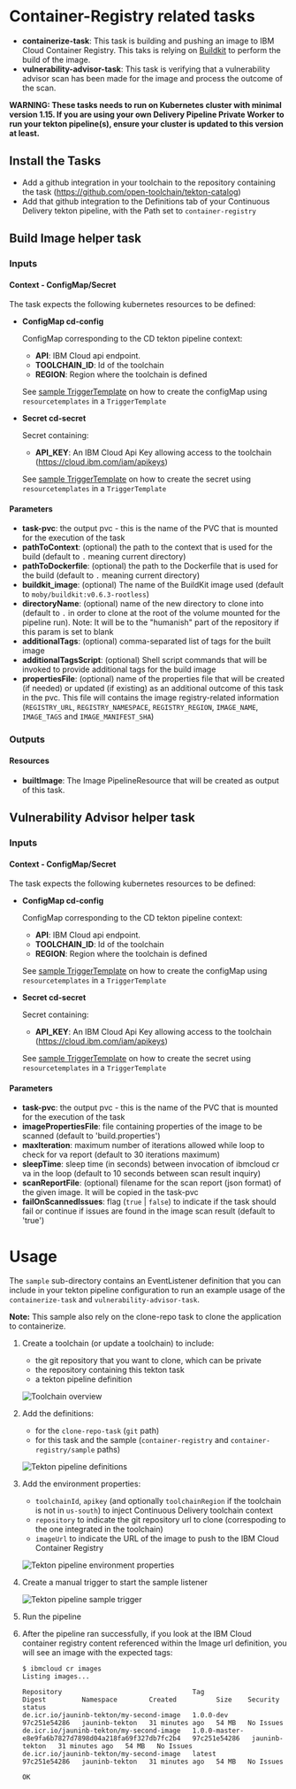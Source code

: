 # Container-Registry related tasks

- **containerize-task**: This task is building and pushing an image to IBM Cloud Container Registry. This taks is relying on [Buildkit](https://github.com/moby/buildkit) to perform the build of the image.
- **vulnerability-advisor-task**: This task is verifying that a vulnerability advisor scan has been made for the image and process the outcome of the scan.

**WARNING: These tasks needs to run on Kubernetes cluster with minimal version 1.15. If you are using your own Delivery Pipeline Private Worker to run your tekton pipeline(s), ensure your cluster is updated to this version at least.**

## Install the Tasks
- Add a github integration in your toolchain to the repository containing the task (https://github.com/open-toolchain/tekton-catalog)
- Add that github integration to the Definitions tab of your Continuous Delivery tekton pipeline, with the Path set to `container-registry`

## Build Image helper task

### Inputs

#### Context - ConfigMap/Secret

  The task expects the following kubernetes resources to be defined:

* **ConfigMap cd-config**

  ConfigMap corresponding to the CD tekton pipeline context:
  * **API**: IBM Cloud api endpoint. 
  * **TOOLCHAIN_ID**: Id of the toolchain
  * **REGION**: Region where the toolchain is defined

  See [sample TriggerTemplate](./sample/listener-containerize.yaml) on how to create the configMap using `resourcetemplates` in a `TriggerTemplate`

* **Secret cd-secret**

  Secret containing:
  * **API_KEY**: An IBM Cloud Api Key allowing access to the toolchain (https://cloud.ibm.com/iam/apikeys)

  See [sample TriggerTemplate](./sample/listener-containerize.yaml) on how to create the secret using `resourcetemplates` in a `TriggerTemplate`

#### Parameters

* **task-pvc**: the output pvc - this is the name of the PVC that is mounted for the execution of the task
* **pathToContext**: (optional) the path to the context that is used for the build (default to `.` meaning current directory)
* **pathToDockerfile**: (optional) the path to the Dockerfile that is used for the build (default to `.` meaning current directory)
* **buildkit_image**: (optional) The name of the BuildKit image used (default to `moby/buildkit:v0.6.3-rootless`)
* **directoryName**: (optional) name of the new directory to clone into (default to `.` in order to clone at the root of the volume mounted for the pipeline run). Note: It will be to the "humanish" part of the repository if this param is set to blank
* **additionalTags**: (optional) comma-separated list of tags for the built image
* **additionalTagsScript**: (optional) Shell script commands that will be invoked to provide additional tags for the build image
* **propertiesFile**: (optional) name of the properties file that will be created (if needed) or updated (if existing) as an additional outcome of this task in the pvc. This file will contains the image registry-related information (`REGISTRY_URL`, `REGISTRY_NAMESPACE`, `REGISTRY_REGION`, `IMAGE_NAME`, `IMAGE_TAGS` and `IMAGE_MANIFEST_SHA`)

### Outputs

#### Resources

* **builtImage**: The Image PipelineResource that will be created as output of this task.

## Vulnerability Advisor helper task

### Inputs

#### Context - ConfigMap/Secret

  The task expects the following kubernetes resources to be defined:

* **ConfigMap cd-config**

  ConfigMap corresponding to the CD tekton pipeline context:
  * **API**: IBM Cloud api endpoint. 
  * **TOOLCHAIN_ID**: Id of the toolchain
  * **REGION**: Region where the toolchain is defined

  See [sample TriggerTemplate](./sample/listener-containerize.yaml) on how to create the configMap using `resourcetemplates` in a `TriggerTemplate`

* **Secret cd-secret**

  Secret containing:
  * **API_KEY**: An IBM Cloud Api Key allowing access to the toolchain (https://cloud.ibm.com/iam/apikeys)

  See [sample TriggerTemplate](./sample/listener-containerize.yaml) on how to create the secret using `resourcetemplates` in a `TriggerTemplate`

#### Parameters

* **task-pvc**: the output pvc - this is the name of the PVC that is mounted for the execution of the task
* **imagePropertiesFile**: file containing properties of the image to be scanned (default to 'build.properties')
* **maxIteration**: maximum number of iterations allowed while loop to check for va report (default to 30 iterations maximum)
* **sleepTime**: sleep time (in seconds) between invocation of ibmcloud cr va in the loop (default to 10 seconds between scan result inquiry)
* **scanReportFile**: (optional) filename for the scan report (json format) of the given image. It will be copied in the task-pvc
* **failOnScannedIssues**: flag (`true` | `false`) to indicate if the task should fail or continue if issues are found in the image scan result (default to 'true')

# Usage
The `sample` sub-directory contains an EventListener definition that you can include in your tekton pipeline configuration to run an example usage of the `containerize-task` and `vulnerability-advisor-task`.

**Note:** This sample also rely on the clone-repo task to clone the application to containerize.

1) Create a toolchain (or update a toolchain) to include:

   - the git repository that you want to clone, which can be private
   - the repository containing this tekton task
   - a tekton pipeline definition

   ![Toolchain overview](./sample/containerize-sample-toolchain-overview.png)

2) Add the definitions:

   - for the `clone-repo-task` (`git` path)
   - for this task and the sample (`container-registry` and `container-registry/sample` paths)

   ![Tekton pipeline definitions](./sample/containerize-sample-tekton-pipeline-definitions.png)

3) Add the environment properties:

   - `toolchainId`, `apikey` (and optionally `toolchainRegion` if the toolchain is not in `us-south`) to inject Continuous Delivery toolchain context
   - `repository` to indicate the git repository url to clone (correspoding to the one integrated in the toolchain)
   - `imageUrl` to indicate the URL of the image to push to the IBM Cloud Container Registry

   ![Tekton pipeline environment properties](./sample/containerize-sample-tekton-pipeline-environment-properties.png)

4) Create a manual trigger to start the sample listener

   ![Tekton pipeline sample trigger](./sample/containerize-sample-tekton-pipeline-sample-triggers.png)

5) Run the pipeline

6) After the pipeline ran successfully, if you look at the IBM Cloud container registry content referenced within the Image url definition, you will see an image with the expected tags:
   ```
   $ ibmcloud cr images
   Listing images...

   Repository                                 Tag                                                     Digest         Namespace        Created          Size    Security status
   de.icr.io/jauninb-tekton/my-second-image   1.0.0-dev                                               97c251e54286   jauninb-tekton   31 minutes ago   54 MB   No Issues
   de.icr.io/jauninb-tekton/my-second-image   1.0.0-master-e8e9fa6b7827d7898d04a218fa69f327db7fc2b4   97c251e54286   jauninb-tekton   31 minutes ago   54 MB   No Issues
   de.icr.io/jauninb-tekton/my-second-image   latest                                                  97c251e54286   jauninb-tekton   31 minutes ago   54 MB   No Issues

   OK
   ```
